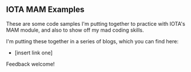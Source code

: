 ## IOTA MAM Examples

These are some code samples I'm putting together to practice with IOTA's MAM module, and also to show off my mad coding skills.

I'm putting these together in a series of blogs, which you can find here:

- [insert link one]


Feedback welcome!

